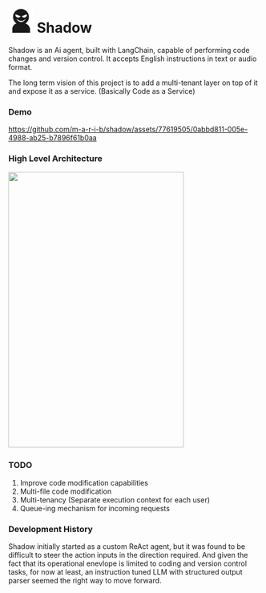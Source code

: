 
# <img src="https://github.com/m-a-r-i-b/shadow/blob/main/assets/shadow-icon.png" width="50" height="50" /> Shadow
Shadow is an Ai agent, built with LangChain, capable of performing code changes and version control. It accepts English instructions in text or audio format.

The long term vision of this project is to add a multi-tenant layer on top of it and expose it as a service. (Basically Code as a Service)


### Demo


https://github.com/m-a-r-i-b/shadow/assets/77619505/0abbd811-005e-4988-ab25-b7896f61b0aa





### High Level Architecture

<img src="https://github.com/m-a-r-i-b/shadow/blob/main/assets/high-level-architecture-diagram" width="350" height="550" />


### TODO
1) Improve code modification capabilities
2) Multi-file code modification
3) Multi-tenancy (Separate execution context for each user) 
4) Queue-ing mechanism for incoming requests


### Development History

Shadow initially started as a custom ReAct agent, but it was found to be difficult to steer the action inputs in the direction required. And given the fact that its operational enevlope is limited to coding and version control tasks, for now at least, an instruction tuned LLM with structured output parser seemed the right way to move forward. 
